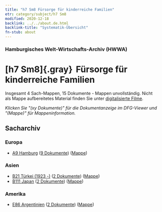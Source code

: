 ```yaml
---
title: "h7 Sm8 Fürsorge für kinderreiche Familien"
etr: category/subject/h7 Sm8
modified: 2020-12-18
backlink: ../../about.de.html
backlink-title: "Systematik-Übersicht"
fn-stub: about
---
```


### Hamburgisches Welt-Wirtschafts-Archiv (HWWA)
# [h7 Sm8]{.gray}&#8201; Fürsorge für kinderreiche Familien&#160; 




Insgesamt 4 Sach-Mappen, 15 Dokumente - Mappen unvollständig.
Nicht als Mappe aufbereitetes Material finden Sie unter [digitalisierte Filme](/film/h1_sh).

_Klicken Sie "(xy Dokumente)" für die Dokumentanzeige im DFG-Viewer und "(Mappe)" für Mappeninformation._

## Sacharchiv




### Europa

- [A9 Hamburg](../../../geo/about.de.html#A9) (<a href="https://dfg-viewer.de/show/?tx_dlf[id]=https://pm20.zbw.eu/mets/sh/1409xx/140905/1446xx/144687/public.mets.de.xml" target="_blank">9 Dokumente</a>) ([Mappe](http://purl.org/pressemappe20/folder/sh/140905,144687))

### Asien

- [B21 Türkei (1923 -)](../../../geo/about.de.html#B21) (<a href="https://dfg-viewer.de/show/?tx_dlf[id]=https://pm20.zbw.eu/mets/sh/1411xx/141111/1446xx/144687/public.mets.de.xml" target="_blank">2 Dokumente</a>) ([Mappe](http://purl.org/pressemappe20/folder/sh/141111,144687))
- [B111 Japan](../../../geo/about.de.html#B111) (<a href="https://dfg-viewer.de/show/?tx_dlf[id]=https://pm20.zbw.eu/mets/sh/1412xx/141272/1446xx/144687/public.mets.de.xml" target="_blank">2 Dokumente</a>) ([Mappe](http://purl.org/pressemappe20/folder/sh/141272,144687))

### Amerika

- [E86 Argentinien](../../../geo/about.de.html#E86) (<a href="https://dfg-viewer.de/show/?tx_dlf[id]=https://pm20.zbw.eu/mets/sh/1416xx/141692/1446xx/144687/public.mets.de.xml" target="_blank">2 Dokumente</a>) ([Mappe](http://purl.org/pressemappe20/folder/sh/141692,144687))


